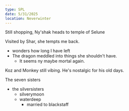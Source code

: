 ```yaml
---
type: SPL
date: 5/31/2025
location: Neverwinter
---
```


Still shopping, Ny'shak heads to temple of Selune

Visited by Shar, she tempts me back.
- wonders how long I have left
- The dragon meddled into things she shouldn't have. 
	- It seems ny maybe mortal again.


Koz and Monkey still vibing. He's nostalgic for his old days.

The seven sisters
- the silversisters
	- silverymoon
	- waterdeep
		- married to blackstaff

